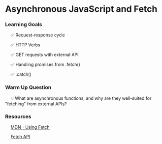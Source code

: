# Asynchronous JavaScript and Fetch

### Learning Goals

&emsp; ✅ Request-response cycle

&emsp; ✅ HTTP Verbs

&emsp; ✅ GET requests with external API

&emsp; ✅ Handling promises from .fetch()

&emsp; ✅ .catch()

### Warm Up Question

&emsp; 💡 What are asynchronous functions, and why are they well-suited for "fetching" from external APIs?

### Resources

&emsp; [MDN - Using Fetch](https://developer.mozilla.org/en-US/docs/Web/API/Fetch_API/Using_Fetch)

&emsp; [Fetch API](https://developer.mozilla.org/en-US/docs/Web/API/Fetch_API)